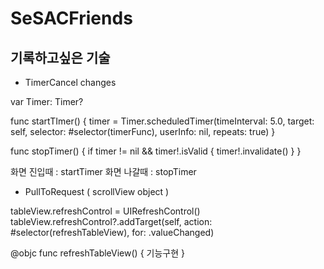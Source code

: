 # SeSACFriends

## 기록하고싶은 기술

- TimerCancel changes

var Timer: Timer? 

func startTImer() {
  timer = Timer.scheduledTimer(timeInterval: 5.0, target: self, selector: #selector(timerFunc), userInfo: nil, repeats: true)
}

func stopTimer() {
  if timer != nil && timer!.isValid {
    timer!.invalidate()
  }
}

화면 진입때 : startTimer
화면 나갈때 : stopTimer

- PullToRequest ( scrollView object )

tableView.refreshControl = UIRefreshControl()
tableView.refreshControl?.addTarget(self, action: #selector(refreshTableView), for: .valueChanged)

@objc func  refreshTableView() {
  기능구현
}
